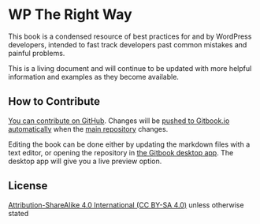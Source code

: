 # WP The Right Way

This book is a condensed resource of best practices for and by WordPress developers, intended to fast track developers past common mistakes and painful problems.

This is a living document and will continue to be updated with more helpful information and examples as they become available.

## How to Contribute

[You can contribute on GitHub](https://github.com/Tarendai/WordPress-The-Right-Way). Changes will be [pushed to Gitbook.io automatically](https://www.gitbook.io/book/tarendai/wordpress-the-right-way/activity) when the [main repository](https://github.com/Tarendai/WordPress-The-Right-Way) changes.

Editing the book can be done either by updating the markdown files with a text editor, or opening the repository in [the Gitbook desktop app](https://github.com/GitbookIO/editor/blob/master/README.md). The desktop app will give you a live preview option.

## License

[Attribution-ShareAlike 4.0 International (CC BY-SA 4.0)](http://creativecommons.org/licenses/by-sa/4.0/) unless otherwise stated
